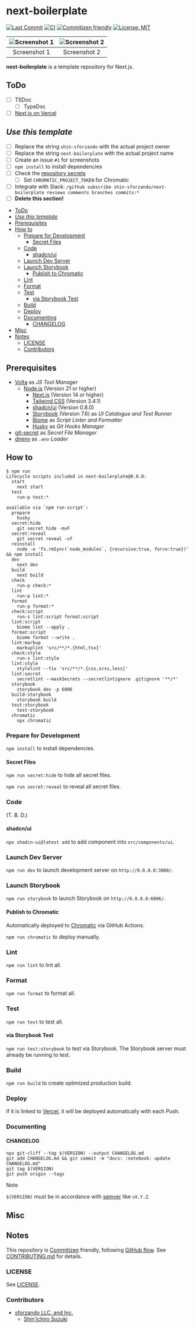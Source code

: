 # next-boilerplate

<!-- Badges -->

[![Last Commit](https://img.shields.io/github/last-commit/shin-sforzando/next-boilerplate)](https://github.com/shin-sforzando/next-boilerplate/graphs/commit-activity)
[![CI](https://github.com/shin-sforzando/next-boilerplate/actions/workflows/ci.yml/badge.svg)](https://github.com/shin-sforzando/next-boilerplate/actions/workflows/ci.yml)
[![Commitizen friendly](https://img.shields.io/badge/commitizen-friendly-brightgreen.svg)](http://commitizen.github.io/cz-cli/)
[![License: MIT](https://img.shields.io/badge/License-MIT-blue.svg)](https://opensource.org/licenses/MIT)

<!-- Screenshots -->

| ![Screenshot 1](https://placehold.jp/32/3d4070/ffffff/720x480.png?text=Screenshot%201) | ![Screenshot 2](https://placehold.jp/32/703d40/ffffff/720x480.png?text=Screenshot%202) |
| :------------------------------------------------------------------------------------: | :------------------------------------------------------------------------------------: |
|                                      Screenshot 1                                      |                                      Screenshot 2                                      |

<!-- Synopsis -->

**next-boilerplate** is a template repository for Next.js.

## ToDo

- [ ] TSDoc
  - [ ] TypeDoc
- [ ] [Next.js on Vercel](https://vercel.com/docs/frameworks/nextjs)

## _Use this template_

- [ ] Replace the string `shin-sforzando` with the actual project owner
- [ ] Replace the string `next-boilerplate` with the actual project name
- [ ] Create an issue `#1` for screenshots
- [ ] `npm install` to install dependencies
- [ ] Check the [repository secrets](https://github.com/shin-sforzando/next-boilerplate/settings/secrets/actions)
  - [ ] Set `CHROMATIC_PROJECT_TOKEN` for Chromatic
- [ ] Integrate with Slack: `/github subscribe shin-sforzando/next-boilerplate reviews comments branches commits:*`
- [ ] **Delete this section!**

<!-- TOC -->

- [ToDo](#todo)
- [_Use this template_](#use-this-template)
- [Prerequisites](#prerequisites)
- [How to](#how-to)
  - [Prepare for Development](#prepare-for-development)
    - [Secret Files](#secret-files)
  - [Code](#code)
    - [shadcn/ui](#shadcnui)
  - [Launch Dev Server](#launch-dev-server)
  - [Launch Storybook](#launch-storybook)
    - [Publish to Chromatic](#publish-to-chromatic)
  - [Lint](#lint)
  - [Format](#format)
  - [Test](#test)
    - [via Storybook Test](#via-storybook-test)
  - [Build](#build)
  - [Deploy](#deploy)
  - [Documenting](#documenting)
    - [CHANGELOG](#changelog)
- [Misc](#misc)
- [Notes](#notes)
  - [LICENSE](#license)
  - [Contributors](#contributors)

## Prerequisites

- [Volta](https://volta.sh) as _JS Tool Manager_
  - [Node.js](https://nodejs.org/) (Version 21 or higher)
    - [Next.js](https://nextjs.org/) (Version 14 or higher)
    - [Tailwind CSS](https://tailwindcss.com/) (Version 3.4.1)
    - [shadcn/ui](https://ui.shadcn.com/) (Version 0.8.0)
    - [Storybook](https://storybook.js.org/) (Version 7.6) as _UI Catalogue and Test Runner_
    - [Biome](https://biomejs.dev/) as _Script Linter and Formatter_
    - [Husky](https://typicode.github.io/husky/) as _Git Hooks Manager_
- [git-secret](https://git-secret.io/) as _Secret File Manager_
- [direnv](https://direnv.net/) as _`.env` Loader_

## How to

```shell
$ npm run
Lifecycle scripts included in next-boilerplate@0.0.0:
  start
    next start
  test
    run-p test:*

available via `npm run-script`:
  prepare
    husky
  secret:hide
    git secret hide -mvF
  secret:reveal
    git secret reveal -vf
  reinstall
    node -e 'fs.rmSync(`node_modules`, {recursive:true, force:true})' && npm install
  dev
    next dev
  build
    next build
  check
    run-p check:*
  lint
    run-p lint:*
  format
    run-p format:*
  check:script
    run-s lint:script format:script
  lint:script
    biome lint --apply .
  format:script
    biome format --write .
  lint:markup
    markuplint 'src/**/*.{html,tsx}'
  check:style
    run-s lint:style
  lint:style
    stylelint --fix 'src/**/*.{css,scss,less}'
  lint:secret
    secretlint --maskSecrets --secretlintignore .gitignore '**/*'
  storybook
    storybook dev -p 6006
  build-storybook
    storybook build
  test:storybook
    test-storybook
  chromatic
    npx chromatic
```

### Prepare for Development

`npm install` to install dependencies.

#### Secret Files

`npm run secret:hide` to hide all secret files.

`npm run secret:reveal` to reveal all secret files.

### Code

(T. B. D.)

#### shadcn/ui

`npx shadcn-ui@latest add` to add component into `src/components/ui`.

### Launch Dev Server

`npm run dev` to launch development server on `http://0.0.0.0:3000/`.

### Launch Storybook

`npm run storybook` to launch Storybook on `http://0.0.0.0:6006/`.

#### Publish to Chromatic

Automatically deployed to [Chromatic](https://www.chromatic.com/) via GitHub Actions.

`npm run chromatic` to deploy manually.

### Lint

`npm run lint` to lint all.

### Format

`npm run format` to format all.

### Test

`npm run test` to test all.

#### via Storybook Test

`npm run test:storybook` to test via Storybook.
The Storybook server must already be running to test.

### Build

`npm run build` to create optimized production build.

### Deploy

If it is linked to [Vercel](https://vercel.com/), it will be deployed automatically with each Push.

### Documenting

#### CHANGELOG

```shell
npx git-cliff --tag $(VERSION) --output CHANGELOG.md
git add CHANGELOG.md && git commit -m "docs: :notebook: update CHANGELOG.md"
git tag $(VERSION)
git push origin --tags
```

> [!NOTE]
> `$(VERSION)` must be in accordance with [semver](https://semver.org) like `vX.Y.Z`.

## Misc

## Notes

This repository is [Commitizen](https://commitizen.github.io/cz-cli/) friendly, following [GitHub flow](https://docs.github.com/en/get-started/quickstart/github-flow).
See [CONTRIBUTING.md](./CONTRIBUTING.md) for details.

### LICENSE

See [LICENSE](LICENSE).

### Contributors

- [sforzando LLC. and Inc.](https://sforzando.co.jp/)
  - [Shin'ichiro Suzuki](https://github.com/shin-sforzando)
